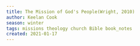 ```yaml
---
title: The Mission of God's People(Wright, 2010)
author: Keelan Cook
season: winter
tags: missions theology church Bible book_notes
created: 2021-01-17
---
```




